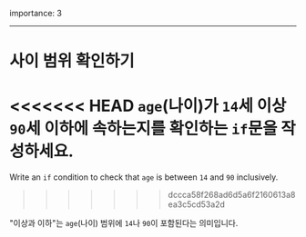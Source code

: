 importance: 3

---

# 사이 범위 확인하기

<<<<<<< HEAD
`age`(나이)가 `14`세 이상 `90`세 이하에 속하는지를 확인하는 `if`문을 작성하세요.
=======
Write an `if` condition to check that `age` is between `14` and `90` inclusively.
>>>>>>> dccca58f268ad6d5a6f2160613a8ea3c5cd53a2d

"이상과 이하"는 `age`(나이) 범위에 `14`나 `90`이 포함된다는 의미입니다.
